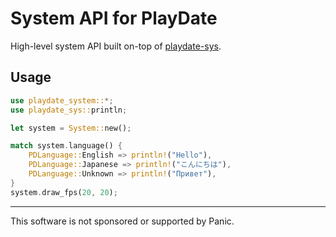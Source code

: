 # System API for PlayDate

High-level system API built on-top of [playdate-sys][].


## Usage

```rust
use playdate_system::*;
use playdate_sys::println;

let system = System::new();

match system.language() {
	PDLanguage::English => println!("Hello"),
	PDLanguage::Japanese => println!("こんにちは"),
	PDLanguage::Unknown => println!("Привет"),
}
system.draw_fps(20, 20);
```


[playdate-sys]: https://crates.io/crates/playdate-sys



- - -

This software is not sponsored or supported by Panic.
